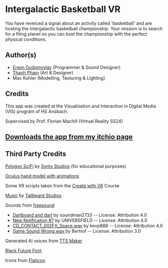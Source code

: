 # Intergalactic Basketball VR
You have reveiced a signal about an activity called 'basketball' and are hosting the intergalactic basketball championship. Your mission is to search for a fiting planet so you can host the championship with the perfect physical conditions.

## Author(s)
* <a href="https://saluji.github.io/" target="_blank">Erwin Oudomvylay</a> (Programmer & Sound Designer)
* <a href="https://thanhpham00.itch.io/" target="_blank">Thanh Pham</a> (Art & Designer)
* Max Kuhler (Modelling, Texturing & Lighting)

## Credits
This app was created at the Visualization and Interaction in Digital Media (VIS) program of HS Ansbach. 

Supervised by Prof. Florian Machill (Virtual Reality SS24)

## <a href="https://saluji.itch.io/ibvr" target="_blank">Downloads the app from my itchio page</a>

## Third Party Credits
<a href="https://assetstore.unity.com/packages/3d/environments/sci-fi/polygon-sci-fi-space-low-poly-3d-art-by-synty-138857" target="_blank">Polygon SciFi</a> by <a href="https://assetstore.unity.com/publishers/5217" target="_blank">Synty Studios</a> (for educational purposes)

<a href="https://github.com/Fist-Full-of-Shrimp/VR-Unity-Template-2023/tree/main/Assets/Oculus%20Hands" target="_blank">Oculus hand model with animations</a>

Some XR scripts taken from the <a href="https://learn.unity.com/course/create-with-vr" target="_blank">Create with VR</a> Course

<a href="https://tallbeard.itch.io/music-loop-bundle" target="_blank">Music</a> by <a href="https://tallbeard.itch.io/" target="_blank">Tallbeard Studios</a>

Sounds from <a href="freesound.org" target="_blank">freesound</a>
* <a href="https://freesound.org/s/654919/" target="_blank">Dartboard and dart</a> by soundman2733 -- License: Attribution 4.0
* <a href="https://freesound.org/s/736267/" target="_blank">New Notification #7</a> by UNIVERSFIELD -- License: Attribution 4.0
* <a href="https://freesound.org/s/706606/" target="_blank">CD_CONTACT_002FX_Space.wav</a> by kevp888 -- License: Attribution 4.0
* <a href="https://freesound.org/s/131657" target="_blank"> Game Sound Wrong.wav </a> by Bertrof -- License: Attribution 3.0

Generated AI voices from <a href="https://ttsmaker.com/" target="_blank">TTS Maker</a>

<a href="https://www.freepik.com/font/black-future" target="_blank">Black Future Font</a>

Icons from <a href="https://www.flaticon.com/" target="_blank">Flaticon
